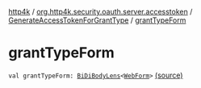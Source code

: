 [http4k](../../index.md) / [org.http4k.security.oauth.server.accesstoken](../index.md) / [GenerateAccessTokenForGrantType](index.md) / [grantTypeForm](./grant-type-form.md)

# grantTypeForm

`val grantTypeForm: `[`BiDiBodyLens`](../../org.http4k.lens/-bi-di-body-lens/index.md)`<`[`WebForm`](../../org.http4k.lens/-web-form/index.md)`>` [(source)](https://github.com/http4k/http4k/blob/master/http4k-security-oauth/src/main/kotlin/org/http4k/security/oauth/server/accesstoken/GenerateAccessTokenForGrantType.kt#L65)